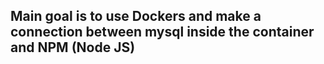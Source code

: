## Main goal is to use Dockers and make a connection between mysql inside the container and NPM (Node JS)
